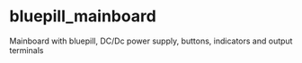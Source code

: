 # bluepill_mainboard
Mainboard with bluepill, DC/Dc power supply, buttons, indicators and output terminals
